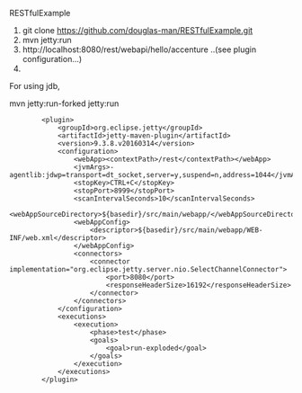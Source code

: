  RESTfulExample
 
 1. git clone https://github.com/douglas-man/RESTfulExample.git
 2. mvn jetty:run
 3. http://localhost:8080/rest/webapi/hello/accenture  ..(see plugin configuration...)
 4.

For using jdb, 

   mvn jetty:run-forked jetty:run


            <plugin>
                <groupId>org.eclipse.jetty</groupId>
                <artifactId>jetty-maven-plugin</artifactId>
                <version>9.3.8.v20160314</version>
                <configuration>
                    <webApp><contextPath>/rest</contextPath></webApp>
                    <jvmArgs>-agentlib:jdwp=transport=dt_socket,server=y,suspend=n,address=1044</jvmArgs>
                    <stopKey>CTRL+C</stopKey>
                    <stopPort>8999</stopPort>
                    <scanIntervalSeconds>10</scanIntervalSeconds>
                    <webAppSourceDirectory>${basedir}/src/main/webapp/</webAppSourceDirectory>
                    <webAppConfig>
                        <descriptor>${basedir}/src/main/webapp/WEB-INF/web.xml</descriptor>
                    </webAppConfig>
                    <connectors>
                        <connector implementation="org.eclipse.jetty.server.nio.SelectChannelConnector">
                            <port>8080</port>
                            <responseHeaderSize>16192</responseHeaderSize>
                        </connector>
                    </connectors>                    
                </configuration>
                <executions>
                    <execution>
                        <phase>test</phase>
                        <goals>
                            <goal>run-exploded</goal>
                        </goals>
                    </execution>
                </executions>
            </plugin>


